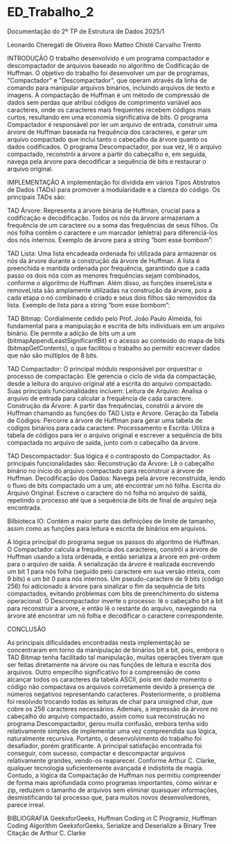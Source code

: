 # ED_Trabalho_2

Documentação do 2º TP de Estrutura de Dados 2025/1

Leonardo Cheregati de Oliveira Roxo
Matteo Chisté Carvalho Trento


INTRODUÇÃO
O trabalho desenvolvido é um programa compactador e descompactador de arquivos baseado no algoritmo de Codificação de Huffman. O objetivo do trabalho foi desenvolver um par de programas, "Compactador" e "Descompactador", que operam através da linha de comando para manipular arquivos binários, incluindo arquivos de texto e imagens. A compactação de Huffman é um método de compressão de dados sem perdas que atribui códigos de comprimento variável aos caracteres, onde os caracteres mais frequentes recebem códigos mais curtos, resultando em uma economia significativa de bits. O programa Compactador é responsável por ler um arquivo de entrada, construir uma árvore de Huffman baseada na frequência dos caracteres, e gerar um arquivo compactado que inclui tanto o cabeçalho da árvore quanto os dados codificados. O programa Descompactador, por sua vez, lê o arquivo compactado, reconstrói a árvore a partir do cabeçalho e, em seguida, navega pela árvore para decodificar a sequência de bits e restaurar o arquivo original.


IMPLEMENTAÇÃO
A implementação foi dividida em vários Tipos Abstratos de Dados (TADs) para promover a modularidade e a clareza do código. Os principais TADs são:

TAD Árvore: Representa a árvore binária de Huffman, crucial para a codificação e decodificação. Todos os nós da árvore armazenam a frequência de um caractere ou a soma das frequências de seus filhos. Os nós folha contêm o caractere e um marcador (ehletra) para diferenciá-los dos nós internos.
Exemplo de árvore para a string “bom esse bombom”:

TAD Lista: Uma lista encadeada ordenada foi utilizada para armazenar os nós da árvore durante a construção da árvore de Huffman. A lista é preenchida e mantida ordenada por frequência, garantindo que a cada passo os dois nós com as menores frequências sejam combinados, conforme o algoritmo de Huffman. Além disso, as funções insereLista e removeLista são amplamente utilizadas na construção da árvore, pois a cada etapa o nó combinado é criado e seus dois filhos são removidos da lista.
Exemplo de lista para a string “bom esse bombom”:

TAD Bitmap: Cordialmente cedido pelo Prof. João Paulo Almeida, foi fundamental para a manipulação e escrita de bits individuais em um arquivo binário. Ele permite a adição de bits um a um (bitmapAppendLeastSignificantBit) e o acesso ao conteúdo do mapa de bits (bitmapGetContents), o que facilitou o trabalho ao permitir escrever dados que não são múltiplos de 8 bits.

TAD Compactador: O principal módulo responsável por orquestrar o processo de compactação. Ele gerencia o ciclo de vida da compactação, desde a leitura do arquivo original até a escrita do arquivo compactado. Suas principais funcionalidades incluem:
Leitura de Arquivo: Analisa o arquivo de entrada para calcular a frequência de cada caractere.
Construção da Árvore: A partir das frequências, constrói a árvore de Huffman chamando as funções do TAD Lista e Arvore.
Geração da Tabela de Códigos: Percorre a árvore de Huffman para gerar uma tabela de códigos binários para cada caractere.
Processamento e Escrita: Utiliza a tabela de códigos para ler o arquivo original e escrever a sequência de bits compactada no arquivo de saída, junto com o cabeçalho da árvore.

TAD Descompactador: Sua lógica é o contraposto do Compactador. As principais funcionalidades são:
Reconstrução da Árvore: Lê o cabeçalho binário no início do arquivo compactado para reconstruir a árvore de Huffman.
Decodificação dos Dados: Navega pela árvore reconstruída, lendo o fluxo de bits compactado um a um, até encontrar um nó folha.
Escrita do Arquivo Original: Escreve o caractere do nó folha no arquivo de saída, repetindo o processo até que a sequência de bits de final de arquivo seja encontrada.

Bilbioteca IO: Contém a maior parte das definições de limite de tamanho, assim como as funções para leitura e escrita de binários em arquivos.

A lógica principal do programa segue os passos do algoritmo de Huffman. O Compactador calcula a frequência dos caracteres, constrói a árvore de Huffman usando a lista ordenada, e então serializa a árvore em pré-ordem para o arquivo de saída. A serialização da árvore é realizada escrevendo um bit 1 para nós folha (seguido pelo caractere em sua versão inteira, com 9 bits) e um bit 0 para nós internos. Um pseudo-caractere de 9 bits (código 256) foi adicionado à árvore para sinalizar o fim da sequência de bits compactados, evitando problemas com bits de preenchimento do sistema operacional. O Descompactador inverte o processo: lê o cabeçalho bit a bit para reconstruir a árvore, e então lê o restante do arquivo, navegando na árvore até encontrar um nó folha e decodificar o caractere correspondente.

CONCLUSÃO

As principais dificuldades encontradas nesta implementação se concentraram em torno da manipulação de binários bit a bit, pois, embora o TAD Bitmap tenha facilitado tal manipulação, muitas operações tiveram que ser feitas diretamente na árvore ou nas funções de leitura e escrita dos arquivos. Outro empecilho significativo foi a compreensão de como alcançar todos os caracteres da tabela ASCII, pois em dado momento o código não compactava os arquivos corretamente devido à presença de números negativos representando caracteres. Posteriormente, o problema foi resolvido trocando todas as leituras de char para unsigned char, que cobre os 256 caracteres necessários. Ademais, a impressão da árvore no cabeçalho do arquivo compactado, assim como sua reconstrução no programa Descompactador, gerou muita confusão, embora tenha sido relativamente simples de implementar uma vez compreendida sua lógica, naturalmente recursiva.
Portanto, o desenvolvimento do trabalho foi desafiador, porém gratificante. A principal satisfação encontrada foi conseguir, com sucesso, compactar e descompactar arquivos relativamente grandes, vendo-os reaparecer. Conforme Arthur C. Clarke, qualquer tecnologia suficientemente avançada é indistinta de magia. Contudo, a lógica da Compactação de Huffman nos permitiu compreender de forma mais aprofundada como programas importantes, como winrar  e zip, reduzem o tamanho de arquivos sem eliminar quaisquer informações, desmistificando tal processo que, para muitos novos desenvolvedores, parece irreal.


BIBLIOGRAFIA
GeeksforGeeks, Huffman Coding in C
Programiz, Huffman Coding Algorithm
GeeksforGeeks, Serialize and Deserialize a Binary Tree
Citação de Arthur C. Clarke

